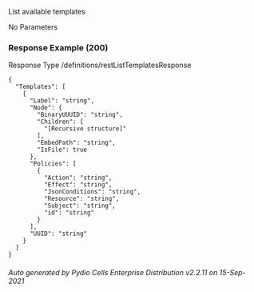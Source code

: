 






 
List available templates  


No Parameters



### Response Example (200)
Response Type /definitions/restListTemplatesResponse

```
{
  "Templates": [
    {
      "Label": "string",
      "Node": {
        "BinaryUUUID": "string",
        "Children": [
          "[Recursive structure]"
        ],
        "EmbedPath": "string",
        "IsFile": true
      },
      "Policies": [
        {
          "Action": "string",
          "Effect": "string",
          "JsonConditions": "string",
          "Resource": "string",
          "Subject": "string",
          "id": "string"
        }
      ],
      "UUID": "string"
    }
  ]
}
```




###### Auto generated by Pydio Cells Enterprise Distribution v2.2.11 on 15-Sep-2021
